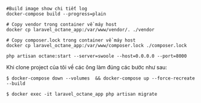 ```shell
#Build image show chi tiết log
docker-compose build --progress=plain

# Copy vendor trong container về máy host
docker cp laravel_octane_app:/var/www/vendor/. ./vendor

# Copy composer.lock trong container về máy host
docker cp laravel_octane_app:/var/www/composer.lock ./composer.lock

```
```shell
php artisan octane:start --server=swoole --host=0.0.0.0 --port=8000
```

Khi clone project của tôi về các ông làm đúng các bước như sau:
```shell
$ docker-compose down --volumes  && docker-compose up --force-recreate --build

$ docker exec -it laravel_octane_app php artisan migrate
```
